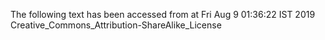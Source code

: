The following text has been accessed from at Fri Aug 9 01:36:22 IST 2019
Creative_Commons_Attribution-ShareAlike_License
